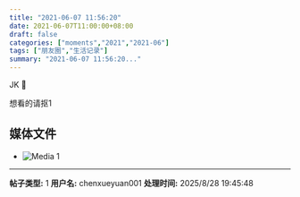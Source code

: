```yaml
---
title: "2021-06-07 11:56:20"
date: 2021-06-07T11:00:00+08:00
draft: false
categories: ["moments","2021","2021-06"]
tags: ["朋友圈","生活记录"]
summary: "2021-06-07 11:56:20..."
---
```


JK 💮 

想看的请抠1

## 媒体文件

- ![Media 1](/Moments/photos/2021-06-07/202106071156200.jpg)

---

**帖子类型:** 1
**用户名:** chenxueyuan001
**处理时间:** 2025/8/28 19:45:48